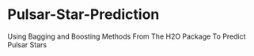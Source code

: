 # Pulsar-Star-Prediction
Using Bagging and Boosting Methods From The H2O Package To Predict Pulsar Stars 
